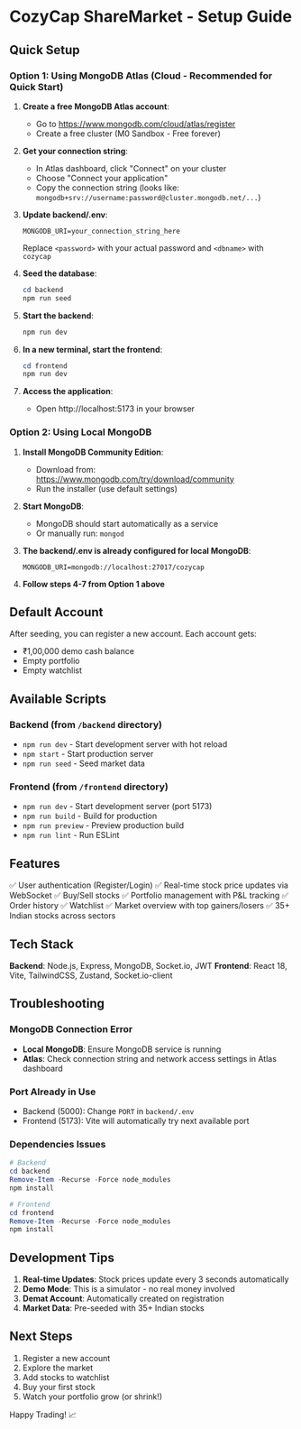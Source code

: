 # CozyCap ShareMarket - Setup Guide

## Quick Setup

### Option 1: Using MongoDB Atlas (Cloud - Recommended for Quick Start)

1. **Create a free MongoDB Atlas account**:
   - Go to https://www.mongodb.com/cloud/atlas/register
   - Create a free cluster (M0 Sandbox - Free forever)

2. **Get your connection string**:
   - In Atlas dashboard, click "Connect" on your cluster
   - Choose "Connect your application"
   - Copy the connection string (looks like: `mongodb+srv://username:password@cluster.mongodb.net/...`)

3. **Update backend/.env**:
   ```
   MONGODB_URI=your_connection_string_here
   ```
   Replace `<password>` with your actual password and `<dbname>` with `cozycap`

4. **Seed the database**:
   ```powershell
   cd backend
   npm run seed
   ```

5. **Start the backend**:
   ```powershell
   npm run dev
   ```

6. **In a new terminal, start the frontend**:
   ```powershell
   cd frontend
   npm run dev
   ```

7. **Access the application**:
   - Open http://localhost:5173 in your browser

### Option 2: Using Local MongoDB

1. **Install MongoDB Community Edition**:
   - Download from: https://www.mongodb.com/try/download/community
   - Run the installer (use default settings)

2. **Start MongoDB**:
   - MongoDB should start automatically as a service
   - Or manually run: `mongod`

3. **The backend/.env is already configured for local MongoDB**:
   ```
   MONGODB_URI=mongodb://localhost:27017/cozycap
   ```

4. **Follow steps 4-7 from Option 1 above**

## Default Account

After seeding, you can register a new account. Each account gets:
- ₹1,00,000 demo cash balance
- Empty portfolio
- Empty watchlist

## Available Scripts

### Backend (from `/backend` directory)
- `npm run dev` - Start development server with hot reload
- `npm start` - Start production server
- `npm run seed` - Seed market data

### Frontend (from `/frontend` directory)
- `npm run dev` - Start development server (port 5173)
- `npm run build` - Build for production
- `npm run preview` - Preview production build
- `npm run lint` - Run ESLint

## Features

✅ User authentication (Register/Login)
✅ Real-time stock price updates via WebSocket
✅ Buy/Sell stocks
✅ Portfolio management with P&L tracking
✅ Order history
✅ Watchlist
✅ Market overview with top gainers/losers
✅ 35+ Indian stocks across sectors

## Tech Stack

**Backend**: Node.js, Express, MongoDB, Socket.io, JWT
**Frontend**: React 18, Vite, TailwindCSS, Zustand, Socket.io-client

## Troubleshooting

### MongoDB Connection Error
- **Local MongoDB**: Ensure MongoDB service is running
- **Atlas**: Check connection string and network access settings in Atlas dashboard

### Port Already in Use
- Backend (5000): Change `PORT` in `backend/.env`
- Frontend (5173): Vite will automatically try next available port

### Dependencies Issues
```powershell
# Backend
cd backend
Remove-Item -Recurse -Force node_modules
npm install

# Frontend
cd frontend
Remove-Item -Recurse -Force node_modules
npm install
```

## Development Tips

1. **Real-time Updates**: Stock prices update every 3 seconds automatically
2. **Demo Mode**: This is a simulator - no real money involved
3. **Demat Account**: Automatically created on registration
4. **Market Data**: Pre-seeded with 35+ Indian stocks

## Next Steps

1. Register a new account
2. Explore the market
3. Add stocks to watchlist
4. Buy your first stock
5. Watch your portfolio grow (or shrink!)

Happy Trading! 📈
